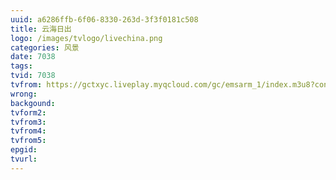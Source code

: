 ```yaml
---
uuid: a6286ffb-6f06-8330-263d-3f3f0181c508
title: 云海日出
logo: /images/tvlogo/livechina.png
categories: 风景
date: 7038
tags:
tvid: 7038
tvfrom: https://gctxyc.liveplay.myqcloud.com/gc/emsarm_1/index.m3u8?contentid=2820180516001
wrong:
backgound:
tvform2:
tvfrom3:
tvfrom4:
tvfrom5:
epgid:
tvurl:
---
```

